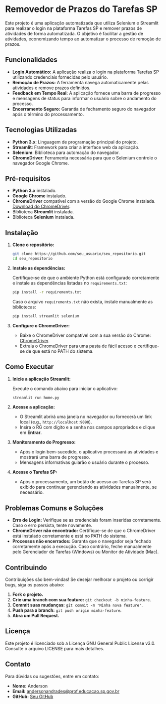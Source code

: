 # Removedor de Prazos do Tarefas SP

Este projeto é uma aplicação automatizada que utiliza Selenium e Streamlit para realizar o login na plataforma Tarefas SP e remover prazos de atividades de forma automatizada. O objetivo é facilitar a gestão de atividades, economizando tempo ao automatizar o processo de remoção de prazos.

## Funcionalidades

- **Login Automático:** A aplicação realiza o login na plataforma Tarefas SP utilizando credenciais fornecidas pelo usuário.
- **Remoção de Prazos:** A ferramenta navega automaticamente pelas atividades e remove prazos definidos.
- **Feedback em Tempo Real:** A aplicação fornece uma barra de progresso e mensagens de status para informar o usuário sobre o andamento do processo.
- **Encerramento Seguro:** Garantia de fechamento seguro do navegador após o término do processamento.

## Tecnologias Utilizadas

- **Python 3.x**: Linguagem de programação principal do projeto.
- **Streamlit**: Framework para criar a interface web da aplicação.
- **Selenium**: Biblioteca para automação do navegador.
- **ChromeDriver**: Ferramenta necessária para que o Selenium controle o navegador Google Chrome.

## Pré-requisitos

- **Python 3.x** instalado.
- **Google Chrome** instalado.
- **ChromeDriver** compatível com a versão do Google Chrome instalada. [Download do ChromeDriver](https://chromedriver.chromium.org/downloads).
- Biblioteca **Streamlit** instalada.
- Biblioteca **Selenium** instalada.

## Instalação

1. **Clone o repositório:**

   ```bash
   git clone https://github.com/seu_usuario/seu_repositorio.git
   cd seu_repositorio
   ```

2. **Instale as dependências:**

   Certifique-se de que o ambiente Python está configurado corretamente e instale as dependências listadas no `requirements.txt`:

   ```bash
   pip install -r requirements.txt
   ```

   Caso o arquivo `requirements.txt` não exista, instale manualmente as bibliotecas:

   ```bash
   pip install streamlit selenium
   ```

3. **Configure o ChromeDriver:**

   - Baixe o ChromeDriver compatível com a sua versão do Chrome: [ChromeDriver](https://chromedriver.chromium.org/downloads).
   - Extraia o ChromeDriver para uma pasta de fácil acesso e certifique-se de que está no PATH do sistema.

## Como Executar

1. **Inicie a aplicação Streamlit:**

   Execute o comando abaixo para iniciar o aplicativo:

   ```bash
   streamlit run home.py
   ```

2. **Acesse a aplicação:**

   - O Streamlit abrirá uma janela no navegador ou fornecerá um link local (e.g., `http://localhost:9090`).
   - Insira o RG com dígito e a senha nos campos apropriados e clique em **Entrar**.

3. **Monitoramento do Progresso:**

   - Após o login bem-sucedido, o aplicativo processará as atividades e mostrará uma barra de progresso.
   - Mensagens informativas guiarão o usuário durante o processo.

4. **Acesse o Tarefas SP:**

   - Após o processamento, um botão de acesso ao Tarefas SP será exibido para continuar gerenciando as atividades manualmente, se necessário.

## Problemas Comuns e Soluções

- **Erro de Login:** Verifique se as credenciais foram inseridas corretamente. Caso o erro persista, tente novamente.
- **ChromeDriver não encontrado:** Certifique-se de que o ChromeDriver está instalado corretamente e está no PATH do sistema.
- **Processos não encerrados:** Garanta que o navegador seja fechado corretamente após a execução. Caso contrário, feche manualmente pelo Gerenciador de Tarefas (Windows) ou Monitor de Atividade (Mac).

## Contribuindo

Contribuições são bem-vindas! Se desejar melhorar o projeto ou corrigir bugs, siga os passos abaixo:

1. **Fork o projeto.**
2. **Crie uma branch com sua feature:** `git checkout -b minha-feature`.
3. **Commit suas mudanças:** `git commit -m 'Minha nova feature'`.
4. **Push para a branch:** `git push origin minha-feature`.
5. **Abra um Pull Request.**

## Licença

Este projeto é licenciado sob a Licença GNU General Public License v3.0. Consulte o arquivo LICENSE para mais detalhes.

## Contato

Para dúvidas ou sugestões, entre em contato:

- **Nome:** Anderson
- **Email:** andersonandrades@prof.educacao.sp.gov.br
- **GitHub:** [Seu GitHub](https://github.com/ProfAndersonAndrade)
